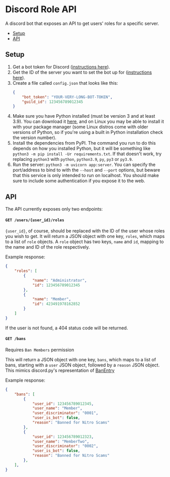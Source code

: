 # Discord Role API

A discord bot that exposes an API to get users' roles for a specific server.

 - [Setup](#setup)
 - [API](#api)

## Setup

 1. Get a bot token for Discord ([instructions here](https://github.com/discord-apps/bot-tutorial#how-to-create-an-application)).
 2. Get the ID of the server you want to set the bot up for ([instructions here](https://support.discord.com/hc/en-us/articles/206346498-Where-can-I-find-my-User-Server-Message-ID-)).
 3. Create a file called `config.json` that looks like this:
    ```json
    {
        "bot_token": "YOUR-VERY-LONG-BOT-TOKEN",
        "guild_id": 123456789012345
    }
    ```
 4. Make sure you have Python installed (must be version 3 and at least 3.9). You can download it [here](https://www.python.org/downloads/), and on Linux you may be able to install it with your package manager (some Linux distros come with older versions of Python, so if you're using a built in Python installation check the version number).
 5. Install the dependencies from PyPI. The command you run to do this depends on how you installed Python, but it will be something like `python3 -m pip install -Ur requirements.txt`. If that doesn't work, try replacing `python3` with `python`, `python3.9`, `py`, `py3` or `py3.9`.
 6. Run the server: `python3 -m uvicorn app:server`. You can specify the port/address to bind to with the `--host` and `--port` options, but beware that this service is only intended to run on localhost. You should make sure to include some authentication if you expose it to the web.

## API

The API currently exposes only two endpoints:

#### `GET /users/{user_id}/roles`

`{user_id}`, of course, should be replaced with the ID of the user whose roles you wish to get. It will return a JSON object with one key, `roles`, which maps to a list of `role` objects. A `role` object has two keys, `name` and `id`, mapping to the name and ID of the role respectively.

Example response:
```json
{
    "roles": [
        {
            "name": "Administrator",
            "id": 123456789012345
        },
        {
            "name": "Member",
            "id": 423491978162852
        }
    ]
}
```

If the user is not found, a 404 status code will be returned.

#### `GET /bans`

Requires `Ban Members` permission

This will return a JSON object with one key, `bans`, which maps to a list of bans, starting with a `user` JSON object, followed by a `reason` JSON object. This mimics discord.py's representation of [BanEntry](https://discordpy.readthedocs.io/en/stable/api.html?highlight=banentry#discord.BanEntry)

Example response:
```json
{
    "bans": [
        {
            "user_id": 123456789012345,
            "user_name": "Member",
            "user_discriminator": "0001",
            "user_is_bot": false,
            "reason": "Banned for Nitro Scams"
        },
        {
            "user_id": 123456789012323,
            "user_name": "MemberTwo",
            "user_discriminator": "0002",
            "user_is_bot": false,
            "reason": "Banned for Nitro Scams"
        },
    ],
}
```
